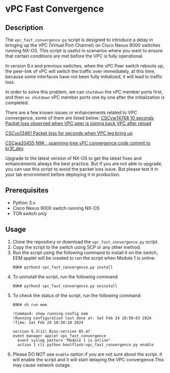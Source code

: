 # vPC Fast Convergence

## Description
The `vpc_fast_convergence.py` script is designed to introduce a delay in bringing up the VPC (Virtual Port Channel) on Cisco Nexus 9000 switches running NX-OS. This script is useful in scenarios where you want to ensure that certain conditions are met before the VPC is fully operational. 

In version 9.x and previous switches, when the vPC Peer switch reboots up, the peer-link of vPC will switch the traffic over immediately, at this time, because some interfaces have not been fully initialized, it will lead to traffic loss. 

In order to solve this problem, we can `shutdown` the vPC member ports first, and then `no shutdown` vPC member ports one by one after the initialization is completed.

There are a few known issues or enhancements related to VPC convergence, some of them are listed below:
[CSCvw14768 10 seconds Packet loss observed when VPC peer is joining back VPC after reload](https://bst.cloudapps.cisco.com/bugsearch/bug/CSCvw14768)

[CSCvu13461 Packet loss for seconds when VPC leg bring up](https://bst.cloudapps.cisco.com/bugsearch/bug/CSCvu13461)

[CSCwa20455 N9K : spanning-tree vPC convergence code commit to kr3f_dev](https://bst.cloudapps.cisco.com/bugsearch/bug/CSCwa20455)

Upgrade to the latest version of NX-OS to get the latest fixes and enhancements always the best practice. But if you are not able to upgrade, you can use this script to avoid the packet loss issue. But please test it in your lab environment before deploying it in production.

## Prerequisites
- Python 3.x
- Cisco Nexus 9000 switch running NX-OS
- TOR switch only

## Usage
1. Clone the repository or download the `vpc_fast_convergence.py` script.
2. Copy the script to the switch using SCP or any other method.
3. Run the script using the following command to install it on the switch, EEM applet will be created to run the script when Module 1 is online:
    ```
    N9K# python3 vpc_fast_convergence.py install
    ```
4. To uninstall the script, run the following command:
    ```
    N9K# python3 vpc_fast_convergence.py uninstall
    ```
5. To check the status of the script, run the following command:
    ```
    N9K# sh run eem

    !Command: show running-config eem
    !Running configuration last done at: Sat Feb 24 18:50:03 2024
    !Time: Sat Feb 24 18:50:10 2024
    
    version 9.3(12) Bios:version 05.47 
    event manager applet vpc_fast_convergence
      event syslog pattern "Module 1 is online"
      action 1 cli python bootflash:vpc_fast_convergence.py enable
    
    ```
6. Please DO NOT use `enable` option if you are not sure about the script. It will enable the script and it will start delaying the VPC convergence.This may cause network outage.